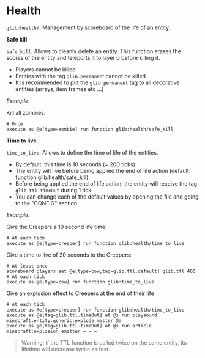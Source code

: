 # Health

`glib:health/`: Management by scoreboard of the life of an entity.

**Safe kill**

`safe_kill`: Allows to cleanly delete an entity. This function erases the scores of the entity and teleports it to layer 0 before killing it.
* Players cannot be killed
* Entities with the tag `glib.permanen`t cannot be killed
* It is recommended to put the `glib.permanent` tag to all decorative entities (arrays, item frames etc ...)

*Example:*

Kill all zombies:
```
# Once
execute as @e[type=zombie] run function glib:health/safe_kill
```

**Time to live**

`time_to_live`: Allows to define the time of life of the entities.
* By default, this time is 10 seconds (= 200 ticks)
* The entity will live before being applied the end of life action (default: function glib:health/safe_kill).
* Before being applied the end of life action, the entity will receive the tag `glib.ttl.timeOut` during 1 tick
* You can change each of the default values by opening the file and going to the "CONFIG" section.

*Example:*

Give the Creepers a 10 second life time:
```
# At each tick
execute as @e[type=creeper] run function glib:health/time_to_live
```

Give a time to live of 20 seconds to the Creepers:
```
# At least once
scoreboard players set @e[type=cow,tag=glib.ttl.default] glib.ttl 400
# At each tick
execute as @e[type=cow] run function glib:time_to_live
```

Give an explosion effect to Creepers at the end of their life
```
# At each tick
execute as @e[type=creeper] run function glib:health/time_to_live
execute as @e[tag=glib.ttl.timeOut] at @s run playsound minecraft:entity.generic.explode master @a
execute as @e[tag=glib.ttl.timeOut] at @s run article minecraft:explosion_emitter ~ ~ ~
```

> Warning: if the TTL function is called twice on the same entity, its lifetime will decrease twice as fast.